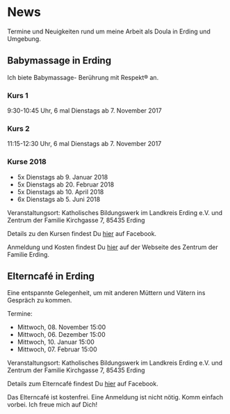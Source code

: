 # News
Termine und Neuigkeiten rund um meine Arbeit als Doula in Erding und Umgebung.

## Babymassage in Erding
Ich biete Babymassage- Berührung mit Respekt® an.

### Kurs 1
9:30-10:45 Uhr, 6 mal Dienstags ab 7. November 2017

### Kurs 2
11:15-12:30 Uhr, 6 mal Dienstags ab 7. November 2017

### Kurse 2018
- 5x Dienstags ab 9. Januar 2018
- 5x Dienstags ab 20. Februar 2018
- 5x Dienstags ab 10. April 2018
- 6x Dienstags ab 5. Juni 2018

Veranstaltungsort: Katholisches Bildungswerk im Landkreis Erding e.V. und Zentrum der Familie Kirchgasse 7, 85435 Erding

Details zu den Kursen findest Du [hier](https://www.facebook.com/pg/DoulaAlisaFoth/events/?ref=page_internal) auf Facebook.

Anmeldung und Kosten findest Du [hier](https://www.zentrumderfamilie-erding.de/veranstaltungen/babyzeit.html) auf der Webseite des Zentrum der Familie Erding.

## Elterncafé in Erding
Eine entspannte Gelegenheit, um mit anderen Müttern und Vätern ins Gespräch zu kommen.

Termine:

- Mittwoch, 08. November    15:00
- Mittwoch, 06. Dezember    15:00
- Mittwoch, 10. Januar    15:00
- Mittwoch, 07. Februar    15:00

Veranstaltungsort: Katholisches Bildungswerk im Landkreis Erding e.V. und Zentrum der Familie Kirchgasse 7, 85435 Erding

Details zum Elterncafé findest Du [hier](https://www.facebook.com/events/1763297197038173/) auf Facebook.

Das Elterncafé ist kostenfrei. Eine Anmeldung ist nicht nötig. Komm einfach vorbei. Ich freue mich auf Dich!
